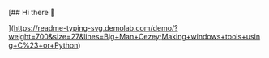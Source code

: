 [## Hi there 👋

<!--
**CazymirTM/CazymirTM** is a ✨ _special_ ✨ repository because its `README.md` (this file) appears on your GitHub profile.

Here are some ideas to get you started:

- 🔭 I’m currently working on ...
- 🌱 I’m currently learning ...
- 👯 I’m looking to collaborate on ...
- 🤔 I’m looking for help with ...
- 💬 Ask me about ...
- 📫 How to reach me: ...
- 😄 Pronouns: ...
- ⚡ Fun fact: ...
-->
](https://readme-typing-svg.demolab.com/demo/?weight=700&size=27&lines=Big+Man+Cezey;Making+windows+tools+using+C%23+or+Python)
